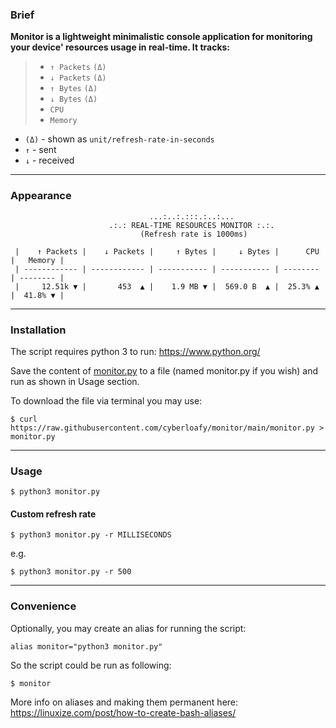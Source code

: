 ### Brief
**Monitor is a lightweight minimalistic 
console application for monitoring your device' 
resources usage in real-time. It tracks:**
> - `↑ Packets` `(Δ)`
> - `↓ Packets` `(Δ)`
> - `↑ Bytes` `(Δ)`
> - `↓ Bytes` `(Δ)`
> - `CPU`
> - `Memory`

- `(Δ)` - shown as `unit/refresh-rate-in-seconds`  
- `↑` - sent  
- `↓` - received  

---

### Appearance
```shell
                               ...:..:.:::.:..:...                                
                      .:.: REAL-TIME RESOURCES MONITOR :.:.                       
                             (Refresh rate is 1000ms)                             

 |    ↑ Packets |    ↓ Packets |     ↑ Bytes |     ↓ Bytes |      CPU |   Memory | 
 | ------------ | ------------ | ----------- | ----------- | -------- | -------- | 
 |     12.51k ▼ |       453  ▲ |    1.9 MB ▼ |  569.0 B  ▲ |  25.3% ▲ |  41.8% ▼ | 
```

---

### Installation
The script requires python 3 to run: https://www.python.org/  

Save the content of [monitor.py](https://raw.githubusercontent.com/cyberloafy/monitor/main/monitor.py) 
to a file (named monitor.py if you wish) and run as shown in Usage section.

To download the file via terminal you may use:
```shell
$ curl https://raw.githubusercontent.com/cyberloafy/monitor/main/monitor.py > monitor.py
```

---

### Usage
```shell
$ python3 monitor.py
```
#### Custom refresh rate
```shell
$ python3 monitor.py -r MILLISECONDS
```
e.g.
```shell
$ python3 monitor.py -r 500
```

---

### Convenience
Optionally, you may create an alias for running the script:  
```shell
alias monitor="python3 monitor.py"
```  
So the script could be run as following:  
```shell
$ monitor
```   
More info on aliases and making them permanent here: https://linuxize.com/post/how-to-create-bash-aliases/
